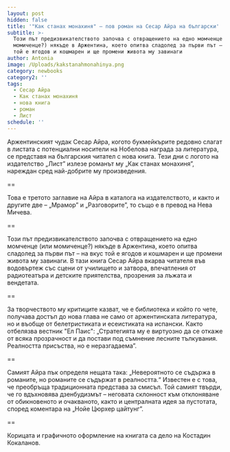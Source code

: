 ```yaml
---
layout: post
hidden: false
title: '"Как станах монахиня" – nов роман на Сесар Айра на български'
subtitle: >-
  Този път предизвикателството започва с отвращението на едно момченце (или
  момиченце?) някъде в Аржентина, което опитва сладолед за първи път – на вкус
  той е ягодов и кошмарен и ще промени живота му завинаги
author: Antonia
image: /Uploads/kakstanahmonahinya.png
category: newbooks
category2: ''
tags:
  - Сесар Айра
  - Как станах монахиня
  - нова книга
  - роман
  - Лист
schedule: ''
---
```

Аржентинският чудак Сесар Айра, когото букмейкърите редовно слагат в листата с потенциални носители на Нобелова награда за литература, се представя на българския читател с нова книга. Тези дни с логото на издателство „Лист” излезе романът му „Как станах монахиня”, нареждан сред най-добрите му произведения. 

\==

Това е третото заглавие на Айра в каталога на издателството, и както и другите две – „Мрамор” и „Разговорите”, то също е в превод на Нева Мичева.

\==

Този път предизвикателството започва с отвращението на едно момченце (или момиченце?) някъде в Аржентина, което опитва сладолед за първи път – на вкус той е ягодов и кошмарен и ще промени живота му завинаги. В тази книга Сесар Айра вкарва читателя във водовъртеж със сцени от училището и затвора, впечатления от радиотеатъра и детските приятелства, прозрения за лъжата и вендетата. 

\==

За творчеството му критиците казват, че е библиотека и който го чете, получава достъп до нова глава не само от аржентинската литература, но и въобще от белетристиката и есеистиката на испански. Както отбелязва вестник "Ел Паис": „Стратегията му е виртуозно да се откаже от всяка прозрачност и да постави под съмнение лесните тълкувания. Реалността присъства, но е неразгадаема”.

\==

Самият Айра пък определя нещата така: „Невероятното се съдържа в романите, но романите се съдържат в реалността.“ Известен е с това, че преобръща традиционната представа за смисъл. Той самият твърди, че го вдъхновява дзенбудизмът – неговата склонност към отклоняване от обикновеното и очакваното, както и централната идея за пустотата, според коментара на „Нойе Цюрхер цайтунг”.

\==

Корицата и графичното оформление на книгата са дело на Костадин Кокаланов.
